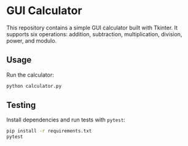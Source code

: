 # GUI Calculator

This repository contains a simple GUI calculator built with Tkinter. It supports six operations:
addition, subtraction, multiplication, division, power, and modulo.

## Usage

Run the calculator:

```bash
python calculator.py
```

## Testing

Install dependencies and run tests with `pytest`:

```bash
pip install -r requirements.txt
pytest
```
